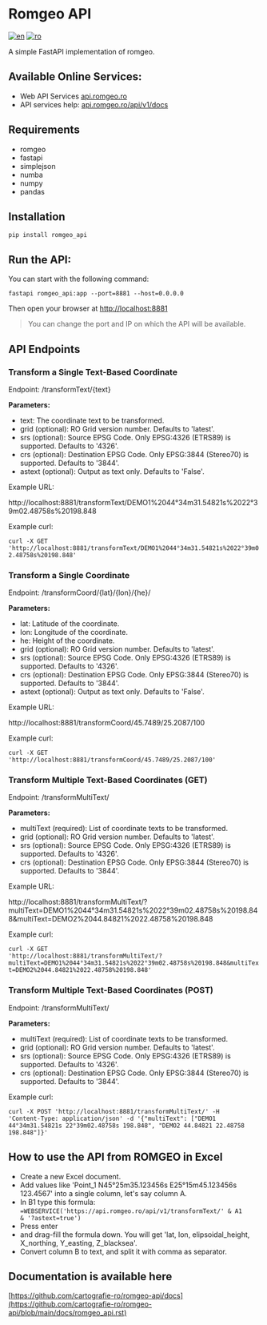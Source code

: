 # Romgeo API

[![en](https://img.shields.io/badge/lang-en-red.svg)](https://github.com/cartografie-ro/romgeo-api/blob/main/README.md)
[![ro](https://img.shields.io/badge/lang-ro-green.svg)](https://github.com/cartografie-ro/romgeo-api/blob/main/README.ro.md)


A simple FastAPI implementation of romgeo.

## Available Online Services:
- Web API Services [api.romgeo.ro](https://api.romgeo.ro/api/v1/demo.html#en)
- API services help: [api.romgeo.ro/api/v1/docs](https://api.romgeo.ro/api/v1/docs)

## Requirements
 - romgeo
 - fastapi
 - simplejson
 - numba
 - numpy
 - pandas

## Installation

<code>pip install romgeo_api</code>

## Run the API:

You can start with the following command:

<code>fastapi romgeo_api:app --port=8881 --host=0.0.0.0</code>

Then open your browser at <http://localhost:8881>

>You can change the port and IP on which the API will be available.

## API Endpoints

### Transform a Single Text-Based Coordinate

Endpoint: /transformText/{text}

**Parameters:**
- text: The coordinate text to be transformed.
- grid (optional): RO Grid version number. Defaults to 'latest'.
- srs (optional): Source EPSG Code. Only EPSG:4326 (ETRS89) is supported. Defaults to '4326'.
- crs (optional): Destination EPSG Code. Only EPSG:3844 (Stereo70) is supported. Defaults to '3844'.
- astext (optional): Output as text only. Defaults to 'False'.

Example URL: 

http\://localhost:8881/transformText/DEMO1%2044°34m31.54821s%2022°39m02.48758s%20198.848

Example curl:

<code>curl -X GET 'http\://localhost:8881/transformText/DEMO1%2044°34m31.54821s%2022°39m02.48758s%20198.848'</code>

### Transform a Single Coordinate

Endpoint: /transformCoord/{lat}/{lon}/{he}/

**Parameters:**
- lat: Latitude of the coordinate.
- lon: Longitude of the coordinate.
- he: Height of the coordinate.
- grid (optional): RO Grid version number. Defaults to 'latest'.
- srs (optional): Source EPSG Code. Only EPSG:4326 (ETRS89) is supported. Defaults to '4326'.
- crs (optional): Destination EPSG Code. Only EPSG:3844 (Stereo70) is supported. Defaults to '3844'.
- astext (optional): Output as text only. Defaults to 'False'.

Example URL: 

http\://localhost:8881/transformCoord/45.7489/25.2087/100

Example curl:

<code>curl -X GET 'http\://localhost:8881/transformCoord/45.7489/25.2087/100'</code>

### Transform Multiple Text-Based Coordinates (GET)

Endpoint: /transformMultiText/

**Parameters:**
- multiText (required): List of coordinate texts to be transformed.
- grid (optional): RO Grid version number. Defaults to 'latest'.
- srs (optional): Source EPSG Code. Only EPSG:4326 (ETRS89) is supported. Defaults to '4326'.
- crs (optional): Destination EPSG Code. Only EPSG:3844 (Stereo70) is supported. Defaults to '3844'.

Example URL: 

http\://localhost:8881/transformMultiText/?multiText=DEMO1%2044°34m31.54821s%2022°39m02.48758s%20198.848&multiText=DEMO2%2044.84821%2022.48758%20198.848

Example curl:

<code>curl -X GET 'http\://localhost:8881/transformMultiText/?multiText=DEMO1%2044°34m31.54821s%2022°39m02.48758s%20198.848&multiText=DEMO2%2044.84821%2022.48758%20198.848'</code>

### Transform Multiple Text-Based Coordinates (POST)

Endpoint: /transformMultiText/

**Parameters:**
- multiText (required): List of coordinate texts to be transformed.
- grid (optional): RO Grid version number. Defaults to 'latest'.
- srs (optional): Source EPSG Code. Only EPSG:4326 (ETRS89) is supported. Defaults to '4326'.
- crs (optional): Destination EPSG Code. Only EPSG:3844 (Stereo70) is supported. Defaults to '3844'.


Example curl:

<code>curl -X POST 'http\://localhost:8881/transformMultiText/' -H 'Content-Type: application/json' -d '{"multiText": ["DEMO1 44°34m31.54821s 22°39m02.48758s 198.848", "DEMO2 44.84821 22.48758 198.848"]}'</code>

## How to use the API from ROMGEO in Excel

- Create a new Excel document.
- Add values like 'Point_1 N45°25m35.123456s E25°15m45.123456s 123.4567' into a single column, let's say column A.
- In B1 type this formula:
   <code>=WEBSERVICE('https\://api.romgeo.ro/api/v1/transformText/' & A1 & '?astext=true')</code>
- Press enter
- and drag-fill the formula down. You will get 'lat, lon, elipsoidal_height, X_northing, Y_easting, Z_blacksea'.
- Convert column B to text, and split it with comma as separator.

## Documentation is available here

[https://github.com/cartografie-ro/romgeo-api/docs](https://github.com/cartografie-ro/romgeo-api/blob/main/docs/romgeo_api.rst)
